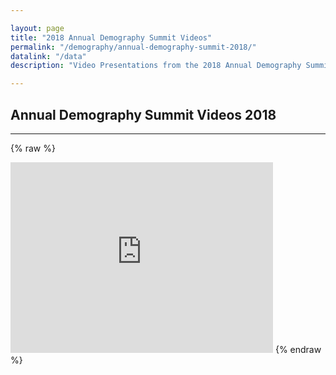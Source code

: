 ```yaml
---

layout: page
title: "2018 Annual Demography Summit Videos"
permalink: "/demography/annual-demography-summit-2018/"
datalink: "/data"
description: "Video Presentations from the 2018 Annual Demography Summit."

---
```


## Annual Demography Summit Videos 2018

- - -
  

{% raw %}
<iframe width='420' height='305' frameborder='0' scrolling='no' src='https://dola.ompnetwork.org/embed/sessions/94859?embedInPoint=1&embedOutPoint=31075&shareMethod=embed'></iframe>
{% endraw %}
